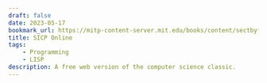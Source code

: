 ```yaml
---
draft: false
date: 2023-05-17
bookmark_url: https://mitp-content-server.mit.edu/books/content/sectbyfn/books_pres_0/6515/sicp.zip/index.html
title: SICP Online
tags:
    - Programming
    - LISP
description: A free web version of the computer science classic.
---
```

